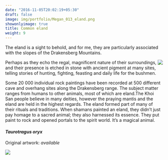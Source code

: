 ```yaml
---
date: "2016-11-05T20:02:19+05:30"
draft: false
image: img/portfolio/Megan_013_eland.png
showonlyimage: true
title: Common eland
weight: 9
---
```

The eland is a sight to behold, and for me, they are particularly associated with the slopes of the Drakensberg Mountains.
<!--more-->

<img style="float: right;" src="/img/rockpainting.jpeg">

Perhaps as they echo the regal, magnificent nature of their surroundings, and their presence is etched in stone with ancient pigment at many sites, telling stories of hunting, fighting, feasting and daily life for the bushmen.

Some 20 000 individual rock paintings have been recorded at 500 different cave and overhang sites along the Drakensberg range. The subject matter ranges from humans to other animals, most of which are eland.The Khoi San people believe in many deities, however the praying mantis and the eland are held in the highest regards. The eland formed part of many of their rituals and traditions. When shamans painted an eland, they didn’t just pay homage to a sacred animal; they also harnessed its essence. They put paint to rock and opened portals to the spirit world.  It’s a magical animal. 


#### *Taurotragus oryx*
Original artwork: *available*

![][1]

[1]: /img/portfolio/Megan_013_eland.png